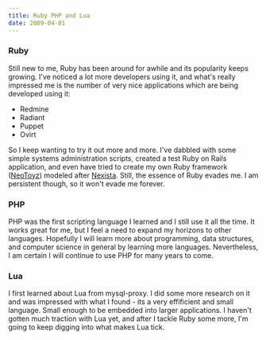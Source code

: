 ```yaml
---
title: Ruby PHP and Lua
date: 2009-04-01
---
```


<h3>Ruby</h3>Still new to me, Ruby has been around for awhile and its popularity keeps growing. I've noticed a lot more developers using it, and what's really impressed me is the number of very nice applications which are being developed using it:

<ul><li>Redmine</li><li>Radiant</li><li>Puppet
</li><li>Ovirt</li></ul>So I keep wanting to try it out more and more. I've dabbled with some simple systems administration scripts, created a test Ruby on Rails application, and even have tried to create my own Ruby framework (<a href="http://www.neotoyz.com/">NeoToyz</a>) modeled after <a href="http://www.nexista.org/">Nexista</a>. Still, the essence of Ruby evades me. I am persistent though, so it won't evade me forever.

<h3>PHP</h3>PHP was the first scripting language I learned and I still use it all the time. It works great for me, but I feel a need to expand my horizons to other languages. Hopefully I will learn more about programming, data structures, and computer science in general by learning more languages. Nevertheless, I am certain I will continue to use PHP for many years to come.

<h3>Lua</h3>I first learned about Lua from mysql-proxy. I did some more research on it and was impressed with what I found - its a very effificient and small language. Small enough to be embedded into larger applications. I haven't gotten much traction with Lua yet, and after I tackle Ruby some more, I'm going to keep digging into what makes Lua tick.


